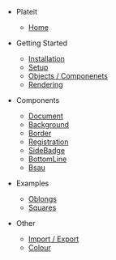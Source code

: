 * Plateit
  * [Home](/)

* Getting Started
  * [Installation](installation.md)
  * [Setup](setup.md)
  * [Objects / Componenets](objects.md)
  * [Rendering](rendering.md)

* Components
  * [Document](components/document.md)
  * [Background](components/background.md)
  * [Border](components/border.md)
  * [Registration](components/registration.md)
  * [SideBadge](components/side-badge.md)
  * [BottomLine](components/bottom-line.md)
  * [Bsau](components/bsau.md)

* Examples
  * [Oblongs](examples/oblongs.md)
  * [Squares](examples/squares.md)

* Other
  * [Import / Export](other/import-export.md)
  * [Colour](other/colour.md)